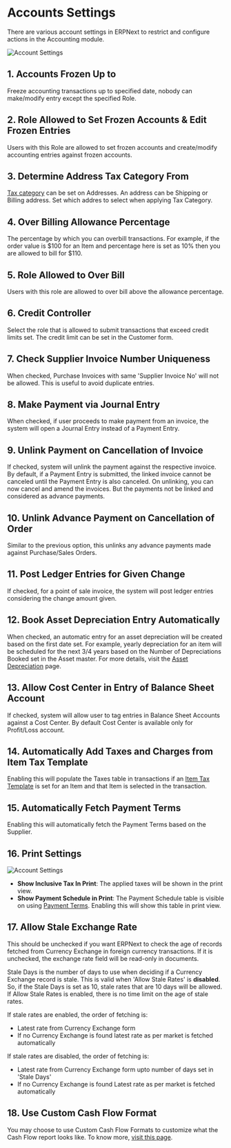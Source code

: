 <!-- add-breadcrumbs -->
# Accounts Settings

There are various account settings in ERPNext to restrict and configure actions in the Accounting module.

![Account Settings]({{docs_base_url}}/assets/img/accounts/accounts-settings.png)

## 1. Accounts Frozen Up to
Freeze accounting transactions up to specified date, nobody can make/modify entry except the specified Role.

## 2. Role Allowed to Set Frozen Accounts & Edit Frozen Entries
Users with this Role are allowed to set frozen accounts and create/modify accounting entries against frozen accounts.

## 3. Determine Address Tax Category From
[Tax category](/docs/user/manual/en/accounts/tax-category) can be set on Addresses. An address can be Shipping or Billing address. Set which addres to select when applying Tax Category.

## 4. Over Billing Allowance Percentage
The percentage by which you can overbill transactions. For example, if the order value is $100 for an Item and percentage here is set as 10% then you are allowed to bill for $110.

## 5. Role Allowed to Over Bill
Users with this role are allowed to over bill above the allowance percentage.

## 6. Credit Controller
Select the role that is allowed to submit transactions that exceed credit limits set. The credit limit can be set in the Customer form.

## 7. Check Supplier Invoice Number Uniqueness
When checked, Purchase Invoices with same 'Supplier Invoice No' will not be allowed. This is useful to avoid duplicate entries.

## 8. Make Payment via Journal Entry
When checked, if user proceeds to make payment from an invoice, the system will open a Journal Entry instead of a Payment Entry.

## 9. Unlink Payment on Cancellation of Invoice
If checked, system will unlink the payment against the respective invoice. By default, if a Payment Entry is submitted, the linked invoice cannot be canceled until the Payment Entry is also canceled. On unlinking, you can now cancel and amend the invoices. But the payments not be linked and considered as advance payments.

## 10. Unlink Advance Payment on Cancellation of Order
Similar to the previous option, this unlinks any advance payments made against Purchase/Sales Orders.

## 11. Post Ledger Entries for Given Change
If checked, for a point of sale invoice, the system will post ledger entries considering the change amount given.


## 12. Book Asset Depreciation Entry Automatically
When checked, an automatic entry for an asset depreciation will be created based on the first date set. For example, yearly depreciation for an item will be scheduled for the next 3/4 years based on the Number of Depreciations Booked set in the Asset master. For more details, visit the [Asset Depreciation](/docs/user/manual/en/asset/asset-depreciation) page.

## 13. Allow Cost Center in Entry of Balance Sheet Account
If checked, system will allow user to tag entries in Balance Sheet Accounts against a Cost Center. By default Cost Center is available only for Profit/Loss account.

## 14. Automatically Add Taxes and Charges from Item Tax Template
Enabling this will populate the Taxes table in transactions if an [Item Tax Template](/docs/user/manual/en/accounts/item-tax-template) is set for an Item and that Item is selected in the transaction.

## 15. Automatically Fetch Payment Terms
Enabling this will automatically fetch the Payment Terms based on the Supplier.

## 16. Print Settings

![Account Settings]({{docs_base_url}}/assets/img/accounts/account-settings-1.png)

* **Show Inclusive Tax In Print**: The applied taxes will be shown in the print view.
* **Show Payment Schedule in Print**: The Payment Schedule table is visible on using [Payment Terms](/docs/user/manual/en/accounts/payment-terms). Enabling this will show this table in print view.

## 17. Allow Stale Exchange Rate
This should be unchecked if you want ERPNext to check the age of records fetched from Currency Exchange in foreign currency transactions. If it is unchecked, the exchange rate field will be read-only in documents.

Stale Days is the number of days to use when deciding if a Currency Exchange record is stale. This is valid when 'Allow Stale Rates' is **disabled**. So, if the Stale Days is set as 10, stale rates that are 10 days will be allowed. If Allow Stale Rates is enabled, there is no time limit on the age of stale rates.

If stale rates are enabled, the order of fetching is:

* Latest rate from Currency Exchange form
* If no Currency Exchange is found latest rate as per market is fetched automatically

If stale rates are disabled, the order of fetching is:

* Latest rate from Currency Exchange form upto number of days set in 'Stale Days'
* If no Currency Exchange is found Latest rate as per market is fetched automatically


## 18. Use Custom Cash Flow Format
You may choose to use Custom Cash Flow Formats to customize what the Cash Flow report looks like. To know more, [visit this page](/docs/user/manual/en/accounts/articles/how-to-customise-cash-flow-report).